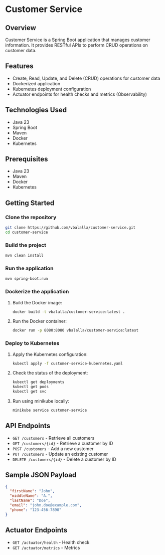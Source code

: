 # Customer Service

## Overview

Customer Service is a Spring Boot application that manages customer information. It provides RESTful APIs to perform CRUD operations on customer data.

## Features

- Create, Read, Update, and Delete (CRUD) operations for customer data
- Dockerized application
- Kubernetes deployment configuration
- Actuator endpoints for health checks and metrics (Observability)

## Technologies Used

- Java 23
- Spring Boot
- Maven
- Docker
- Kubernetes

## Prerequisites

- Java 23
- Maven
- Docker
- Kubernetes

## Getting Started

### Clone the repository

```sh
git clone https://github.com/vbalalla/customer-service.git
cd customer-service
```

### Build the project

```sh
mvn clean install
```

### Run the application

```sh
mvn spring-boot:run
```

### Dockerize the application

1. Build the Docker image:

    ```sh
    docker build -t vbalalla/customer-service:latest .
    ```

2. Run the Docker container:

    ```sh
    docker run -p 8080:8080 vbalalla/customer-service:latest
    ```

### Deploy to Kubernetes

1. Apply the Kubernetes configuration:

    ```sh
    kubectl apply -f customer-service-kubernetes.yaml
    ```

2. Check the status of the deployment:

    ```sh
   kubectl get deployments
   kubectl get pods 
    kubectl get svc
    ```

3. Run using minikube locally:

    ```sh
   minikube service customer-service
    ```

## API Endpoints

- `GET /customers` - Retrieve all customers
- `GET /customers/{id}` - Retrieve a customer by ID
- `POST /customers` - Add a new customer
- `PUT /customers` - Update an existing customer
- `DELETE /customers/{id}` - Delete a customer by ID

## Sample JSON Payload

```json
{
  "firstName": "John",
  "middleName": "A.",
  "lastName": "Doe",
  "email": "john.doe@example.com",
  "phone": "123-456-7890"
}
```

## Actuator Endpoints

- `GET /actuator/health` - Health check
- `GET /actuator/metrics` - Metrics

